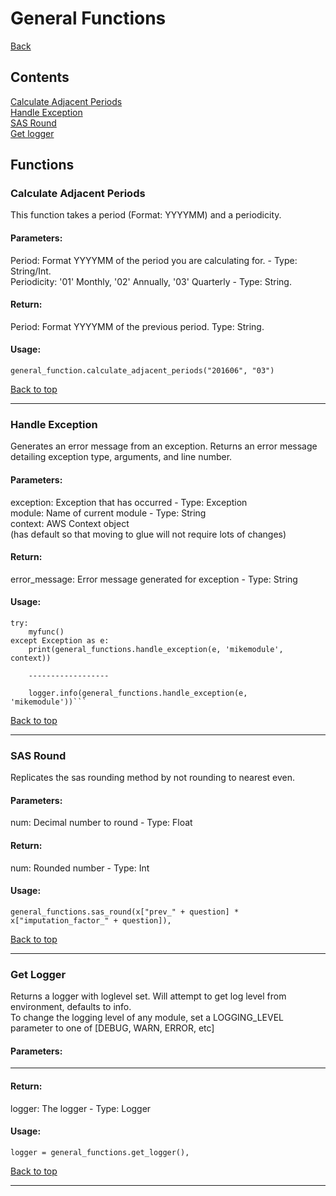 # General Functions <a name='top'>
[Back](../README.md)
## Contents
[Calculate Adjacent Periods](#calculateadjacentperiods)<br>
[Handle Exception](#handleexception)<br>
[SAS Round](#sasround)<br>
[Get logger](#getlogger)<br>
## Functions
### Calculate Adjacent Periods <a name='calculateadjacentperiods'>
This function takes a period (Format: YYYYMM) and a periodicity. <br>

#### Parameters:
Period: Format YYYYMM of the period you are calculating for. - Type: String/Int. <br>
Periodicity: '01' Monthly, '02' Annually, '03' Quarterly - Type: String. <br>

#### Return:
Period: Format YYYYMM of the previous period. Type: String. <br>

#### Usage:
```
general_function.calculate_adjacent_periods("201606", "03")
```

[Back to top](#top)
<hr>

### Handle Exception <a name='handleexception'>
Generates an error message from an exception.
Returns an error message detailing exception type, arguments, and line number.
#### Parameters:
exception: Exception that has occurred - Type: Exception<br>
module: Name of current module - Type: String<br>
context: AWS Context object<br>
    (has default so that moving to glue will not require lots of changes)
#### Return:
error_message: Error message generated for exception - Type: String

#### Usage:
```
try:
    myfunc()
except Exception as e:
    print(general_functions.handle_exception(e, 'mikemodule', context))
    
    ------------------
    
    logger.info(general_functions.handle_exception(e, 'mikemodule'))```
```
[Back to top](#top)
<hr>

### SAS Round <a name='sasround'>
Replicates the sas rounding method by not rounding to nearest even.

#### Parameters:
num: Decimal number to round - Type: Float

#### Return:
num: Rounded number - Type: Int

#### Usage:
```
general_functions.sas_round(x["prev_" + question] * x["imputation_factor_" + question]),
```

[Back to top](#top)
<hr>

### Get Logger <a name='getlogger'>
Returns a logger with loglevel set. Will attempt to get log level from environment, defaults to info.
<br>
To change the logging level of any module, set a LOGGING_LEVEL parameter to one of [DEBUG, WARN, ERROR, etc]
#### Parameters:

---

#### Return:
logger: The logger - Type: Logger

#### Usage:
```
logger = general_functions.get_logger(),
```

[Back to top](#top)
<hr>

